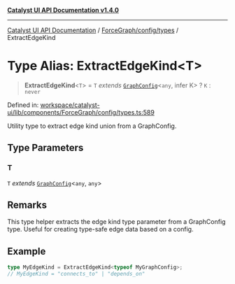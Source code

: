 [**Catalyst UI API Documentation v1.4.0**](../../../../README.md)

---

[Catalyst UI API Documentation](../../../../README.md) / [ForceGraph/config/types](../README.md) / ExtractEdgeKind

# Type Alias: ExtractEdgeKind\<T\>

> **ExtractEdgeKind**\<`T`\> = `T` _extends_ [`GraphConfig`](../interfaces/GraphConfig.md)\<`any`, infer K\> ? `K` : `never`

Defined in: [workspace/catalyst-ui/lib/components/ForceGraph/config/types.ts:589](https://github.com/TheBranchDriftCatalyst/catalyst-ui/blob/main/lib/components/ForceGraph/config/types.ts#L589)

Utility type to extract edge kind union from a GraphConfig.

## Type Parameters

### T

`T` _extends_ [`GraphConfig`](../interfaces/GraphConfig.md)\<`any`, `any`\>

## Remarks

This type helper extracts the edge kind type parameter from a GraphConfig type.
Useful for creating type-safe edge data based on a config.

## Example

```typescript
type MyEdgeKind = ExtractEdgeKind<typeof MyGraphConfig>;
// MyEdgeKind = "connects_to" | "depends_on"
```
